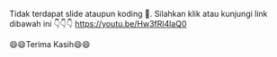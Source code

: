 Tidak terdapat slide ataupun koding 🙏.
Silahkan klik atau kunjungi link dibawah ini
👇👇👇
https://youtu.be/Hw3fRl4laQ0

😄😄Terima Kasih😄😄